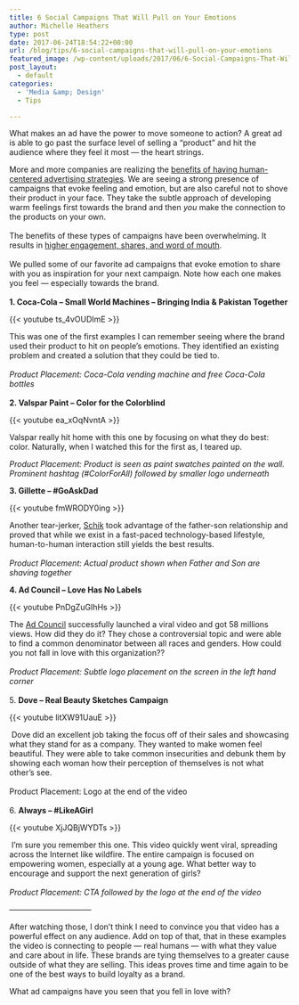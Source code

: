 ```yaml
---
title: 6 Social Campaigns That Will Pull on Your Emotions
author: Michelle Heathers
type: post
date: 2017-06-24T18:54:22+00:00
url: /blog/tips/6-social-campaigns-that-will-pull-on-your-emotions
featured_image: /wp-content/uploads/2017/06/6-Social-Campaigns-That-Will-Pull-on-Your-Emotions.png
post_layout:
  - default
categories:
  - 'Media &amp; Design'
  - Tips

---
```

What makes an ad have the power to move someone to action? A great ad is able to go past the surface level of selling a &#8220;product&#8221; and hit the audience where they feel it most &#8212; the heart strings.<span style="font-weight: 400;"><br /> </span>

<span style="font-weight: 400;">More and more companies are realizing the </span>[<span style="font-weight: 400;">benefits of having human-centered advertising strategies</span>][1]<span style="font-weight: 400;">. We are seeing a strong presence of campaigns that evoke feeling and emotion, but are also careful not to shove their product in your face. They take the subtle approach of developing warm feelings first towards the brand and then </span>_<span style="font-weight: 400;">you</span>_ <span style="font-weight: 400;">make the connection to the products on your own. </span><span style="font-weight: 400;"><br /> </span><span style="font-weight: 400;"><br /> </span><span style="font-weight: 400;">The benefits of these types of campaigns have been overwhelming. It results in </span>[<span style="font-weight: 400;">higher engagement, shares, and word of mouth</span>][2]<span style="font-weight: 400;">.</span><span style="font-weight: 400;"><br /> </span><span style="font-weight: 400;"><br /> </span><span style="font-weight: 400;">We pulled some of our favorite ad campaigns that evoke emotion to share with you as inspiration for your next campaign. Note how each one makes you feel &#8212; especially towards the brand. </span><span style="font-weight: 400;"><br /> </span><span style="font-weight: 400;"><br /> </span>**1. Coca-Cola &#8211; Small World Machines &#8211; Bringing India & Pakistan Together**

{{< youtube ts_4vOUDImE >}}

<span style="font-weight: 400;">This was one of the first examples I can remember seeing where the brand used their product to hit on people&#8217;s emotions. They identified an existing problem and created a solution that they could be tied to.</span><span style="font-weight: 400;"><br /> </span><span style="font-weight: 400;"><br /> </span>_<span style="font-weight: 400;">Product Placement: Coca-Cola vending machine and free Coca-Cola bottles</span>_<span style="font-weight: 400;"><br /> </span><span style="font-weight: 400;"><br /> </span>**2. Valspar Paint &#8211; Color for the Colorblind**

{{< youtube ea_xOqNvntA >}}

Valspar really hit home with this one by focusing on what they do best: color. Naturally, when I watched this for the first as, I teared up. <span style="font-weight: 400;"><br /> </span>

_<span style="font-weight: 400;">Product Placement: Product is seen as paint swatches painted on the wall. Prominent hashtag (#ColorForAll) followed by smaller logo underneath</span>_<span style="font-weight: 400;"><br /> </span>

**3. Gillette &#8211; #‎GoAskDad‬**

{{< youtube fmWRODY0ing >}}

<span style="font-weight: 400;">Another tear-jerker, </span>[<span style="font-weight: 400;">Schik</span>][3] <span style="font-weight: 400;">took advantage of the father-son relationship and proved that while we exist in a fast-paced technology-based lifestyle, human-to-human interaction still yields the best results. </span><span style="font-weight: 400;"><br /> </span><span style="font-weight: 400;"><br /> </span>_<span style="font-weight: 400;">Product Placement: Actual product shown when Father and Son are shaving together</span>_

**4. Ad Council &#8211; Love Has No Labels**

{{< youtube PnDgZuGIhHs >}}

<span style="font-weight: 400;">The </span>[<span style="font-weight: 400;">Ad Council</span>][4] <span style="font-weight: 400;">successfully launched a viral video and got 58 millions views. How did they do it? They chose a controversial topic and were able to find a common denominator between all races and genders. How could you not fall in love with this organization??</span><span style="font-weight: 400;"><br /> </span><span style="font-weight: 400;"><br /> </span>_<span style="font-weight: 400;">Product Placement: Subtle logo placement on the screen in the left hand corner</span>_<span style="font-weight: 400;"><br /> </span><span style="font-weight: 400;"><br /> </span><span style="font-weight: 400;">5.</span> **Dove &#8211; Real Beauty Sketches Campaign**

{{< youtube litXW91UauE >}}

<span style="font-weight: 400;"> </span><span style="font-weight: 400;">Dove did an excellent job taking the focus off of their sales and showcasing what they stand for as a company. They wanted to make women feel beautiful. They were able to take common insecurities and debunk them by showing each woman how their perception of themselves is not what other’s see.</span><span style="font-weight: 400;"><br /> </span><span style="font-weight: 400;"><br /> </span><span style="font-weight: 400;">Product Placement: Logo at the end of the video</span><span style="font-weight: 400;"><br /> </span><span style="font-weight: 400;"><br /> </span><span style="font-weight: 400;">6. </span>**Always &#8211; #LikeAGirl**

{{< youtube XjJQBjWYDTs >}}

<span style="font-weight: 400;"> </span><span style="font-weight: 400;">I&#8217;m sure you remember this one. This video quickly went viral, spreading across the Internet like wildfire. The entire campaign is focused on empowering women, especially at a young age. What better way to encourage and support the next generation of girls?</span><span style="font-weight: 400;"><br /> </span><span style="font-weight: 400;"><br /> </span>_<span style="font-weight: 400;">Product Placement: CTA followed by the logo at the end of the video</span>_

&#8212;&#8212;&#8212;&#8212;&#8212;&#8212;&#8212;&#8212;&#8212;&#8212;&#8211;

<span style="font-weight: 400;">After watching those, I don’t think I need to convince you that video has a powerful effect on any audience. Add on top of that, that in these examples the video is connecting to people &#8212; real humans &#8212; with what they value and care about in life. These brands are tying themselves to a greater cause outside of what they are selling. This ideas proves time and time again to be one of the best ways to build loyalty as a brand. </span>

<span style="font-weight: 400;">What ad campaigns have you seen that you fell in love with?</span><span style="font-weight: 400;"><br /> </span>

 [1]: http://www.wired.com/insights/2013/12/human-centered-design-matters/
 [2]: http://www.dandad.org/en/d-ad-leo-burnett-holler-always-likeagirl-campaign-case-study/
 [3]: http://www.schick.com/
 [4]: http://www.adcouncil.org/